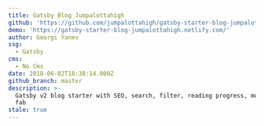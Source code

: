```yaml
---
title: Gatsby Blog Jumpalottahigh
github: 'https://github.com/jumpalottahigh/gatsby-starter-blog-jumpalottahigh'
demo: 'https://gatsby-starter-blog-jumpalottahigh.netlify.com/'
author: Georgi Yanev
ssg:
  - Gatsby
cms:
  - No Cms
date: 2018-06-02T18:38:14.000Z
github_branch: master
description: >-
  Gatsby v2 blog starter with SEO, search, filter, reading progress, mobile menu
  fab
stale: true
---
```

